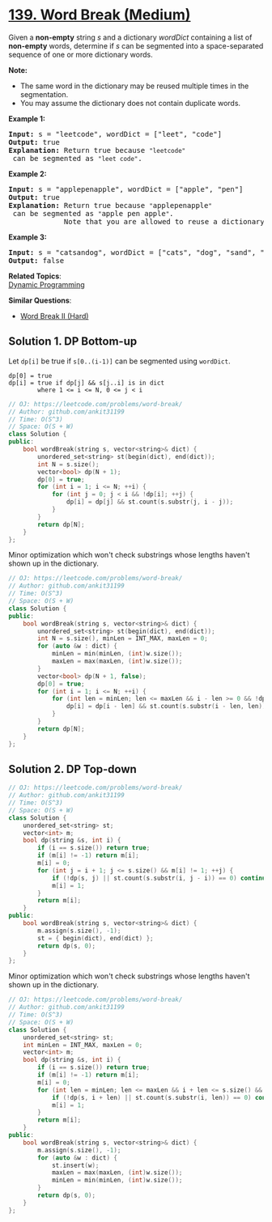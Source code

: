 # [139. Word Break (Medium)](https://leetcode.com/problems/word-break/)

<p>Given a <strong>non-empty</strong> string <em>s</em> and a dictionary <em>wordDict</em> containing a list of <strong>non-empty</strong> words, determine if <em>s</em> can be segmented into a space-separated sequence of one or more dictionary words.</p>

<p><strong>Note:</strong></p>

<ul>
	<li>The same word in the dictionary may be reused multiple times in the segmentation.</li>
	<li>You may assume the dictionary does not contain duplicate words.</li>
</ul>

<p><strong>Example 1:</strong></p>

<pre><strong>Input:</strong> s = "leetcode", wordDict = ["leet", "code"]
<strong>Output:</strong> true
<strong>Explanation:</strong> Return true because <code>"leetcode"</code> can be segmented as <code>"leet code"</code>.
</pre>

<p><strong>Example 2:</strong></p>

<pre><strong>Input:</strong> s = "applepenapple", wordDict = ["apple", "pen"]
<strong>Output:</strong> true
<strong>Explanation:</strong> Return true because <code>"</code>applepenapple<code>"</code> can be segmented as <code>"</code>apple pen apple<code>"</code>.
&nbsp;            Note that you are allowed to reuse a dictionary word.
</pre>

<p><strong>Example 3:</strong></p>

<pre><strong>Input:</strong> s = "catsandog", wordDict = ["cats", "dog", "sand", "and", "cat"]
<strong>Output:</strong> false
</pre>


**Related Topics**:  
[Dynamic Programming](https://leetcode.com/tag/dynamic-programming/)

**Similar Questions**:
* [Word Break II (Hard)](https://leetcode.com/problems/word-break-ii/)

## Solution 1. DP Bottom-up

Let `dp[i]` be true if `s[0..(i-1)]` can be segmented using `wordDict`.

```
dp[0] = true
dp[i] = true if dp[j] && s[j..i] is in dict
        where 1 <= i <= N, 0 <= j < i
```

```cpp
// OJ: https://leetcode.com/problems/word-break/
// Author: github.com/ankit31199
// Time: O(S^3)
// Space: O(S + W)
class Solution {
public:
    bool wordBreak(string s, vector<string>& dict) {
        unordered_set<string> st(begin(dict), end(dict));
        int N = s.size();
        vector<bool> dp(N + 1);
        dp[0] = true;
        for (int i = 1; i <= N; ++i) {
            for (int j = 0; j < i && !dp[i]; ++j) {
                dp[i] = dp[j] && st.count(s.substr(j, i - j));
            }
        }
        return dp[N];
    }
};
```

Minor optimization which won't check substrings whose lengths haven't shown up in the dictionary.

```cpp
// OJ: https://leetcode.com/problems/word-break/
// Author: github.com/ankit31199
// Time: O(S^3)
// Space: O(S + W)
class Solution {
public:
    bool wordBreak(string s, vector<string>& dict) {
        unordered_set<string> st(begin(dict), end(dict));
        int N = s.size(), minLen = INT_MAX, maxLen = 0;
        for (auto &w : dict) {
            minLen = min(minLen, (int)w.size());
            maxLen = max(maxLen, (int)w.size());
        }
        vector<bool> dp(N + 1, false);
        dp[0] = true;
        for (int i = 1; i <= N; ++i) {
            for (int len = minLen; len <= maxLen && i - len >= 0 && !dp[i]; ++len) {
                dp[i] = dp[i - len] && st.count(s.substr(i - len, len));
            }
        }
        return dp[N];
    }
};
```

## Solution 2. DP Top-down

```cpp
// OJ: https://leetcode.com/problems/word-break/
// Author: github.com/ankit31199
// Time: O(S^3)
// Space: O(S + W)
class Solution {
    unordered_set<string> st;
    vector<int> m;
    bool dp(string &s, int i) {
        if (i == s.size()) return true;
        if (m[i] != -1) return m[i];
        m[i] = 0;
        for (int j = i + 1; j <= s.size() && m[i] != 1; ++j) {
            if (!dp(s, j) || st.count(s.substr(i, j - i)) == 0) continue;
            m[i] = 1;
        }
        return m[i];
    }
public:
    bool wordBreak(string s, vector<string>& dict) {
        m.assign(s.size(), -1);
        st = { begin(dict), end(dict) };
        return dp(s, 0);
    }
};
```

Minor optimization which won't check substrings whose lengths haven't shown up in the dictionary.

```cpp
// OJ: https://leetcode.com/problems/word-break/
// Author: github.com/ankit31199
// Time: O(S^3)
// Space: O(S + W)
class Solution {
    unordered_set<string> st;
    int minLen = INT_MAX, maxLen = 0;
    vector<int> m;
    bool dp(string &s, int i) {
        if (i == s.size()) return true;
        if (m[i] != -1) return m[i];
        m[i] = 0;
        for (int len = minLen; len <= maxLen && i + len <= s.size() && m[i] != 1; ++len) {
            if (!dp(s, i + len) || st.count(s.substr(i, len)) == 0) continue;
            m[i] = 1;
        }
        return m[i];
    }
public:
    bool wordBreak(string s, vector<string>& dict) {
        m.assign(s.size(), -1);
        for (auto &w : dict) {
            st.insert(w);
            maxLen = max(maxLen, (int)w.size());
            minLen = min(minLen, (int)w.size());
        }
        return dp(s, 0);
    }
};
```
